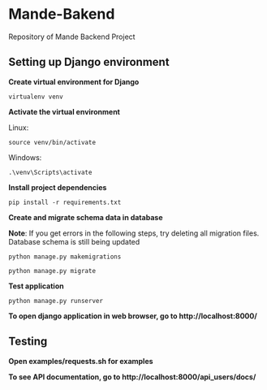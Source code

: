 # Mande-Bakend
Repository of Mande Backend Project

## Setting up Django environment

**Create virtual environment for Django**

```
virtualenv venv
```

**Activate the virtual environment**

Linux:
```
source venv/bin/activate
```

Windows:
```
.\venv\Scripts\activate
```

**Install project dependencies**
```
pip install -r requirements.txt
```

**Create and migrate schema data in database**

**Note**: If you get errors in the following steps, try deleting all migration files. Database schema is still being updated

```
python manage.py makemigrations

python manage.py migrate

```

**Test application**

```
python manage.py runserver
```

**To open django application in web browser, go to http://localhost:8000/**

## Testing

**Open examples/requests.sh for examples**

**To see API documentation, go to http://localhost:8000/api_users/docs/**